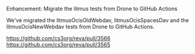 Enhancement: Migrate the litmus tests from Drone to GitHub Actions

We've migrated the litmusOcisOldWebdav, litmusOcisSpacesDav and the litmusOcisNewWebdav tests from Drone to GitHub Actions.

https://github.com/cs3org/reva/pull/3566
https://github.com/cs3org/reva/pull/3565